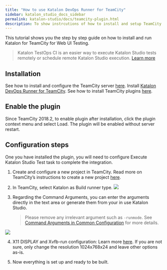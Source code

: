 ```yaml
---
title: "How to use Katalon DevOps Runner for TeamCity"
sidebar: katalon_studio_docs_sidebar
permalink: katalon-studio/docs/teamcity-plugin.html 
description: To show instrcutions of how to install and setup TeamCity plugin.
---
```

This tutorial shows you the step by step guide on how to install and run Katalon for TeamCity for Web UI Testing.

> Katalon TestOps CI is an easier way to execute Katalon Studio tests remotely or schedule remote Katalon Studio execution. [Learn more](https://docs.katalon.com/katalon-analytics/docs/kt-remote-execution.html)

## Installation

See how to install and configure the TeamCity server [here](https://www.jetbrains.com/help/teamcity/installing-and-configuring-the-teamcity-server.html).
Install [Katalon DevOps Runner for TeamCity](https://plugins.jetbrains.com/plugin/12653-katalon). See how to install TeamCity plugins [here](https://www.jetbrains.com/help/teamcity/installing-additional-plugins.html).

## Enable the plugin

Since TeamCity 2018.2, to enable plugin after installation, click the plugin context menu and select Load. The plugin will be enabled without server restart.

## Configuration steps

One you have installed the plugin, you will need to configure Execute Katalon Studio Test task to complete the integration.

1. Create and configure a new project in TeamCity. Read more on TeamCity’s instructions to create a new project [here](https://www.jetbrains.com/help/teamcity/configure-and-run-your-first-build.html).

2. In TeamCity, select Katalon as Build runner type.
![](../../images/katalon-studio/docs/teamcity-plugin/1-configuration.png)

3. Regarding the Command Arguments, you can enter the arguments directly in the text area or generate them from your in use Katalon Studio.

   > Please remove any irrelevant argument such as `-runmode`. See [Command Arguments in Common Configuration](https://docs.katalon.com/katalon-studio/docs/common-configuration.html#command-arguments) for more details.

![](../../images/katalon-studio/docs/teamcity-plugin/2-configuration.png)

4. X11 DISPLAY and Xvfb-run configuration: Learn more [here](http://manpages.ubuntu.com/manpages/xenial/man1/xvfb-run.1.html). If you are not sure, only change the resolution 1024x768x24 and leave other options as-is.

5. Now everything is set up and ready to be built.
